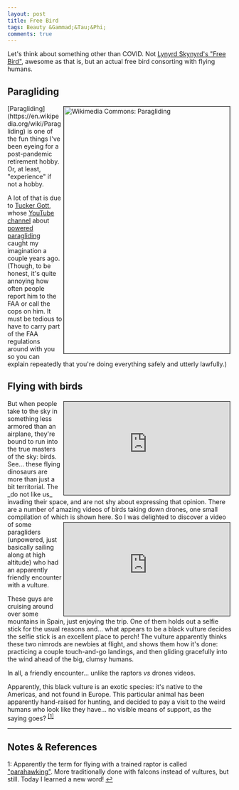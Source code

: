 ```yaml
---
layout: post
title: Free Bird
tags: Beauty &Gammad;&Tau;&Phi;
comments: true
---
```


Let's think about something other than COVID.  Not 
[Lynyrd Skynyrd's "Free Bird"](https://www.youtube.com/watch?v=D0W1v0kOELA), awesome
as that is, but an actual free bird consorting with flying humans.  

## Paragliding  

<img src="{{ site.baseurl }}/images/2021-03-25-free-bird-paragliding.jpg" width="373" height="556" alt="Wikimedia Commons: Paragliding" title="Wikimedia Commons: Paragliding" style="float: right; margin: 3px 3px 3px 3px; border: 1px solid #000000;">
[Paragliding](https://en.wikipedia.org/wiki/Paragliding) is one of the fun things I've
been eyeing for a post-pandemic retirement hobby.  Or, at least, "experience" if not a
hobby.  

A lot of that is due to [Tucker Gott](https://tuckergott.com/), whose
[YouTube channel]((https://www.youtube.com/channel/UCASjdyu0y8XQ9qJnqxsKHnQ)) about
[powered paragliding](https://en.wikipedia.org/wiki/Powered_paragliding)
caught my imagination a couple years ago.  (Though, to be honest, it's quite annoying
how often people report him to the FAA or call the cops on him.  It must be tedious to
have to carry part of the FAA regulations around with you so you can explain repeatedly
that you're doing everything safely and utterly lawfully.)  


## Flying with birds  

<iframe width="373" height="210" src="https://www.youtube.com/embed/BQLNxjUrCuU" allow="accelerometer; encrypted-media; gyroscope; picture-in-picture" allowfullscreen style="float: right; margin: 3px 3px 3px 3px; border: 1px solid #000000;"></iframe>
But when people take to the sky in something less armored than an airplane, they're bound
to run into the true masters of the sky: birds.  See&hellip; these flying dinosaurs are
more than just a bit territorial.  The _do not like us_ invading their space, and are not
shy about expressing that opinion.  There are a number of amazing videos of birds taking
down drones, one small compilation of which is shown here.  

<iframe width="373" height="210" src="https://www.youtube.com/embed/6HeIiFkQzzo" allow="accelerometer; encrypted-media; gyroscope; picture-in-picture" allowfullscreen style="float: right; margin: 3px 3px 3px 3px; border: 1px solid #000000;"></iframe>
So I was delighted to discover a video of some paragliders (unpowered, just basically
sailing along at high altitude) who had an apparently friendly encounter with a vulture.  

These guys are cruising around over some mountains in Spain, just enjoying the trip.  One
of them holds out a selfie stick for the usual reasons and&hellip; what appears to be a
black vulture decides the selfie stick is an excellent place to perch!  The vulture
apparently thinks these two nimrods are newbies at flight, and shows them how it's done:
practicing a couple touch-and-go landings, and then gliding gracefully into the wind ahead
of the big, clumsy humans.  

In all, a friendly encounter&hellip; unlike the raptors _vs_ drones videos.  

Apparently, this black vulture is an exotic species: it's native to the Americas, and not
found in Europe.  This particular animal has been apparently hand-raised for hunting, and
decided to pay a visit to the weird humans who look like they have&hellip; no visible
means of support, as the saying goes? <sup id="fn1a">[[1]](#fn1)</sup>  

---

## Notes &amp; References  

<!--
<sup id="fn1a">[[1]](#fn1)</sup>
<a id="fn1">1</a>: [↩](#fn1a)  
-->

<a id="fn1">1</a>: Apparently the term for flying with a trained raptor is called 
["parahawking"](http://www.parahawking.com/).  More traditionally done with falcons
instead of vultures, but still.  Today I learned a new word!  [↩](#fn1a)  
